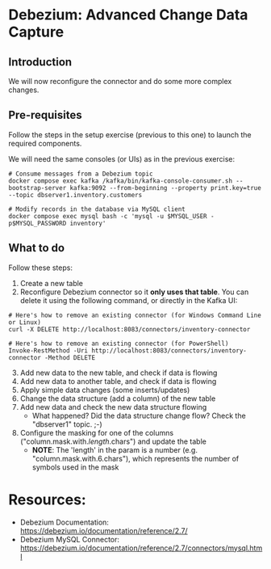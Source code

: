 # Debezium: Advanced Change Data Capture

## Introduction

We will now reconfigure the connector and do some more complex changes.

## Pre-requisites

Follow the steps in the setup exercise (previous to this one) to launch the required components.

We will need the same consoles (or UIs) as in the previous exercise:

```shell
# Consume messages from a Debezium topic
docker compose exec kafka /kafka/bin/kafka-console-consumer.sh --bootstrap-server kafka:9092 --from-beginning --property print.key=true --topic dbserver1.inventory.customers

# Modify records in the database via MySQL client
docker compose exec mysql bash -c 'mysql -u $MYSQL_USER -p$MYSQL_PASSWORD inventory'
```

## What to do

Follow these steps:

1. Create a new table
2. Reconfigure Debezium connector so it **only uses that table**. You can delete it using the following command, or directly in the Kafka UI:

```shell
# Here's how to remove an existing connector (for Windows Command Line or Linux)
curl -X DELETE http://localhost:8083/connectors/inventory-connector

# Here's how to remove an existing connector (for PowerShell)
Invoke-RestMethod -Uri http://localhost:8083/connectors/inventory-connector -Method DELETE
```

3. Add new data to the new table, and check if data is flowing
4. Add new data to another table, and check if data is flowing
5. Apply simple data changes (some inserts/updates)
6. Change the data structure (add a column) of the new table
7. Add new data and check the new data structure flowing
   * What happened? Did the data structure change flow? Check the "dbserver1" topic. ;-)
8. Configure the masking for one of the columns ("column.mask.with._length_.chars") and update the table
   * **NOTE**: The 'length' in the param is a number (e.g. "column.mask.with.6.chars"), which represents the number of symbols used in the mask

# Resources:

* Debezium Documentation: https://debezium.io/documentation/reference/2.7/
* Debezium MySQL Connector: https://debezium.io/documentation/reference/2.7/connectors/mysql.html